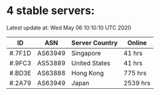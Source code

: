 # 4 stable servers:

Latest update at: Wed May 06 10:10:10 UTC 2020

| ID | ASN | Server Country | Online |
| -- | --- | -------------- | ------ |
| #.7F1D | AS63949 | Singapore | 41 hrs |
| #.9FC3 | AS53889 | United States | 41 hrs |
| #.BD3E | AS63888 | Hong Kong | 775 hrs |
| #.2A79 | AS63949 | Japan | 2539 hrs |

